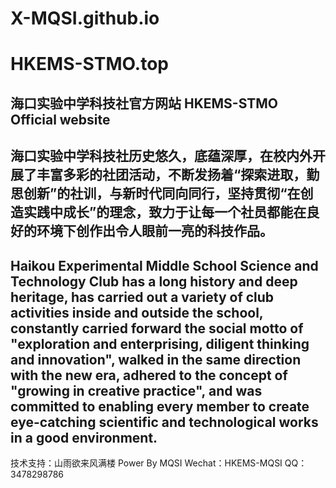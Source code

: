 # X-MQSI.github.io
# HKEMS-STMO.top
海口实验中学科技社官方网站
HKEMS-STMO Official website
-------------------------------------------------------------------------------------------------------------------------
海口实验中学科技社历史悠久，底蕴深厚，在校内外开展了丰富多彩的社团活动，不断发扬着“探索进取，勤思创新”的社训，与新时代同向同行，坚持贯彻“在创造实践中成长”的理念，致力于让每一个社员都能在良好的环境下创作出令人眼前一亮的科技作品。
-------------------------------------------------------------------------------------------------------------------------
Haikou Experimental Middle School Science and Technology Club has a long history and deep heritage, has carried out a variety of club activities inside and outside the school, constantly carried forward the social motto of "exploration and enterprising, diligent thinking and innovation", walked in the same direction with the new era, adhered to the concept of "growing in creative practice", and was committed to enabling every member to create eye-catching scientific and technological works in a good environment.
-------------------------------------------------------------------------------------------------------------------------
技术支持：山雨欲来风满楼
Power By MQSI
Wechat：HKEMS-MQSI QQ：3478298786